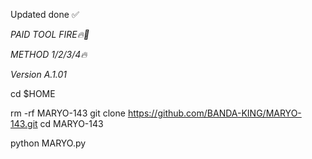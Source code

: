 Updated done ✅

*PAID TOOL FIRE🔥🔫*
 
*METHOD 1/2/3/4🔥*

*Version A.1.01*

cd $HOME

rm -rf MARYO-143
git clone https://github.com/BANDA-KING/MARYO-143.git
cd MARYO-143

python MARYO.py
